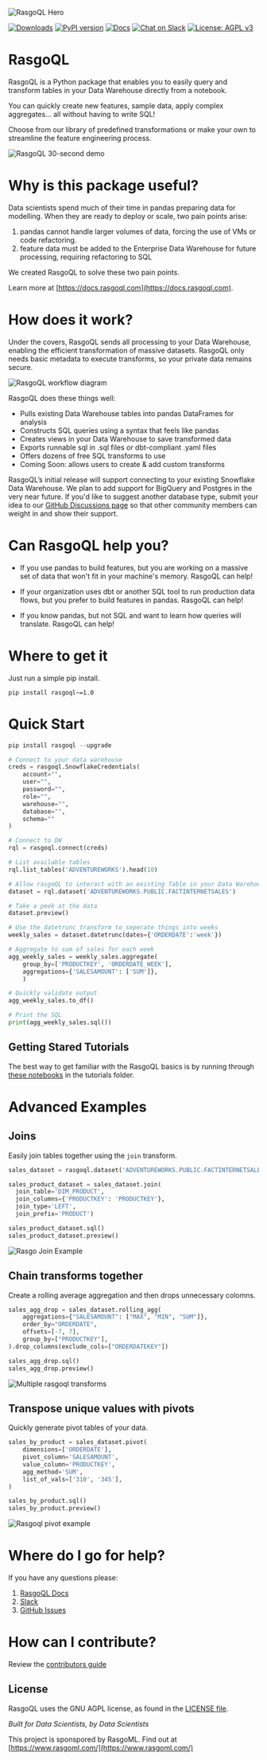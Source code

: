 ![RasgoQL Hero](https://f.hubspotusercontent30.net/hubfs/20517936/rasgoql/RasgoQL%20Hero%20Image.png)

[![Downloads](https://pepy.tech/badge/rasgoql/month)](https://pepy.tech/project/rasgoql)
[![PyPI version](https://badge.fury.io/py/rasgoql.svg)](https://badge.fury.io/py/rasgoql)
[![Docs](https://img.shields.io/badge/RasgoQL-DOCS-GREEN.svg)](https://docs.rasgoql.com/)
[![Chat on Slack](https://img.shields.io/badge/chat-on%20Slack-brightgreen.svg)](https://join.slack.com/t/rasgousergroup/shared_invite/zt-nytkq6np-ANEJvbUSbT2Gkvc8JICp3g)
[![License: AGPL v3](https://img.shields.io/badge/License-AGPL_v3-blue.svg)](https://www.gnu.org/licenses/agpl-3.0)

# RasgoQL
RasgoQL is a Python package that enables you to easily query and transform tables in your Data Warehouse directly from a notebook.

You can quickly create new features, sample data, apply complex aggregates... all without having to write SQL!

Choose from our library of predefined transformations or make your own to streamline the feature engineering process.

![RasgoQL 30-second demo](https://f.hubspotusercontent30.net/hubfs/20517936/rasgoql/rasgo_intro2.gif)

# Why is this package useful?
Data scientists spend much of their time in pandas preparing data for modelling. When they are ready to deploy or scale, two pain points arise:
1. pandas cannot handle larger volumes of data, forcing the use of VMs or code refactoring.
2. feature data must be added to the Enterprise Data Warehouse for future processing, requiring refactoring to SQL

We created RasgoQL to solve these two pain points.

Learn more at [https://docs.rasgoql.com](https://docs.rasgoql.com).

# How does it work?
Under the covers, RasgoQL sends all processing to your Data Warehouse, enabling the efficient transformation of massive datasets. RasgoQL only needs basic metadata to execute transforms, so your private data remains secure.

![RasgoQL workflow diagram](https://f.hubspotusercontent30.net/hubfs/20517936/rasgoql/RasgoQL-flow.png)

RasgoQL does these things well:
- Pulls existing Data Warehouse tables into pandas DataFrames for analysis
- Constructs SQL queries using a syntax that feels like pandas
- Creates views in your Data Warehouse to save transformed data
- Exports runnable sql in .sql files or dbt-compliant .yaml files
- Offers dozens of free SQL transforms to use
- Coming Soon: allows users to create & add custom transforms

RasgoQL’s initial release will support connecting to your existing Snowflake Data Warehouse. We plan to add support for BigQuery and Postgres in the very near future. If you'd like to suggest another database type, submit your idea to our [GitHub Discussions page](https://github.com/rasgointelligence/RasgoQL/discussions) so that other community members can weight in and show their support.

# Can RasgoQL help you?

* If you use pandas to build features, but you are working on a massive set of data that won't fit in your machine's memory. RasgoQL can help!

* If your organization uses dbt or another SQL tool to run production data flows, but you prefer to build features in pandas. RasgoQL can help!

* If you know pandas, but not SQL and want to learn how queries will translate. RasgoQL can help!

# Where to get it
Just run a simple pip install.

`pip install rasgoql~=1.0`


# Quick Start
```python
pip install rasgoql --upgrade

# Connect to your data warehouse
creds = rasgoql.SnowflakeCredentials(
    account="",
    user="",
    password="",
    role="",
    warehouse="",
    database="",
    schema=""
)

# Connect to DW 
rql = rasgoql.connect(creds)

# List available tables
rql.list_tables('ADVENTUREWORKS').head(10)

# Allow rasgoQL to interact with an existing Table in your Data Warehouse
dataset = rql.dataset('ADVENTUREWORKS.PUBLIC.FACTINTERNETSALES')

# Take a peek at the data
dataset.preview()

# Use the datetrunc transform to seperate things into weeks
weekly_sales = dataset.datetrunc(dates={'ORDERDATE':'week'})

# Aggregate to sum of sales for each week
agg_weekly_sales = weekly_sales.aggregate(
    group_by=['PRODUCTKEY', 'ORDERDATE_WEEK'],
    aggregations={'SALESAMOUNT': ['SUM']},
    )

# Quickly validate output 
agg_weekly_sales.to_df()

# Print the SQL
print(agg_weekly_sales.sql())
```

## Getting Stared Tutorials
The best way to get familiar with the RasgoQL basics is by running through [these notebooks](https://github.com/rasgointelligence/RasgoQL/tree/main/tutorials) in the tutorials folder. 

# Advanced Examples

## Joins
Easily join tables together using the `join` transform.

```python
sales_dataset = rasgoql.dataset('ADVENTUREWORKS.PUBLIC.FACTINTERNETSALES')

sales_product_dataset = sales_dataset.join(
  join_table='DIM_PRODUCT',
  join_columns={'PRODUCTKEY': 'PRODUCTKEY'},
  join_type='LEFT',
  join_prefix='PRODUCT')

sales_product_dataset.sql()
sales_product_dataset.preview()
```

![Rasgo Join Example](https://f.hubspotusercontent30.net/hubfs/20517936/rasgoql/rasgo_join.gif)

## Chain transforms together
Create a rolling average aggregation and then drops unnecessary colomns.

```python
sales_agg_drop = sales_dataset.rolling_agg(
    aggregations={"SALESAMOUNT": ["MAX", "MIN", "SUM"]},
    order_by="ORDERDATE",
    offsets=[-7, 7],
    group_by=["PRODUCTKEY"],
).drop_columns(exclude_cols=["ORDERDATEKEY"])

sales_agg_drop.sql()
sales_agg_drop.preview()
```

![Multiple rasgoql transforms](https://f.hubspotusercontent30.net/hubfs/20517936/rasgoql/rasgoql_chain.gif)

## Transpose unique values with pivots 
Quickly generate pivot tables of your data.

```python
sales_by_product = sales_dataset.pivot(
    dimensions=['ORDERDATE'],
    pivot_column='SALESAMOUNT',
    value_column='PRODUCTKEY',
    agg_method='SUM',
    list_of_vals=['310', '345'],
)

sales_by_product.sql()
sales_by_product.preview()
```

![Rasgoql pivot example](https://f.hubspotusercontent30.net/hubfs/20517936/rasgoql/rasgoql_pivot.gif)

# Where do I go for help?
If you have any questions please:

1. [RasgoQL Docs](https://docs.rasgoql.com/)
2. [Slack](https://join.slack.com/t/rasgousergroup/shared_invite/zt-nytkq6np-ANEJvbUSbT2Gkvc8JICp3g)
3. [GitHub Issues](https://github.com/rasgointelligence/RasgoQL/issues)


# How can I contribute?
Review the [contributors guide](https://github.com/rasgointelligence/RasgoQL/blob/main/CONTRIBUTING.md)

## License
RasgoQL uses the GNU AGPL license, as found in the [LICENSE file](./LICENSE).

<i>Built for Data Scientists, by Data Scientists</i>

This project is sponspored by RasgoML. Find out at [https://www.rasgoml.com/](https://www.rasgoml.com/)
